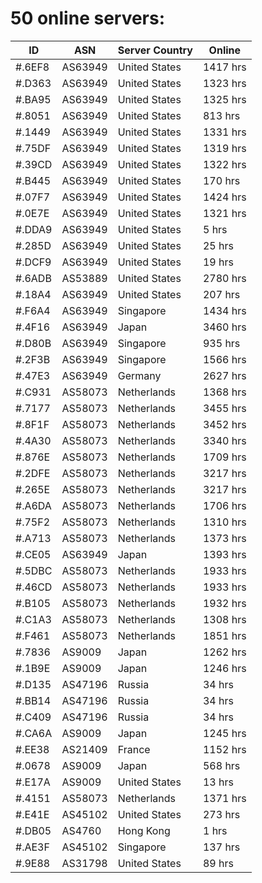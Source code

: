 # 50 online servers:

| ID | ASN | Server Country | Online |
| ------ | ------ | ------ | ------ |
| #.6EF8 | AS63949 | United States | 1417 hrs |
| #.D363 | AS63949 | United States | 1323 hrs |
| #.BA95 | AS63949 | United States | 1325 hrs |
| #.8051 | AS63949 | United States | 813 hrs |
| #.1449 | AS63949 | United States | 1331 hrs |
| #.75DF | AS63949 | United States | 1319 hrs |
| #.39CD | AS63949 | United States | 1322 hrs |
| #.B445 | AS63949 | United States | 170 hrs |
| #.07F7 | AS63949 | United States | 1424 hrs |
| #.0E7E | AS63949 | United States | 1321 hrs |
| #.DDA9 | AS63949 | United States | 5 hrs |
| #.285D | AS63949 | United States | 25 hrs |
| #.DCF9 | AS63949 | United States | 19 hrs |
| #.6ADB | AS53889 | United States | 2780 hrs |
| #.18A4 | AS63949 | United States | 207 hrs |
| #.F6A4 | AS63949 | Singapore | 1434 hrs |
| #.4F16 | AS63949 | Japan | 3460 hrs |
| #.D80B | AS63949 | Singapore | 935 hrs |
| #.2F3B | AS63949 | Singapore | 1566 hrs |
| #.47E3 | AS63949 | Germany | 2627 hrs |
| #.C931 | AS58073 | Netherlands | 1368 hrs |
| #.7177 | AS58073 | Netherlands | 3455 hrs |
| #.8F1F | AS58073 | Netherlands | 3452 hrs |
| #.4A30 | AS58073 | Netherlands | 3340 hrs |
| #.876E | AS58073 | Netherlands | 1709 hrs |
| #.2DFE | AS58073 | Netherlands | 3217 hrs |
| #.265E | AS58073 | Netherlands | 3217 hrs |
| #.A6DA | AS58073 | Netherlands | 1706 hrs |
| #.75F2 | AS58073 | Netherlands | 1310 hrs |
| #.A713 | AS58073 | Netherlands | 1373 hrs |
| #.CE05 | AS63949 | Japan | 1393 hrs |
| #.5DBC | AS58073 | Netherlands | 1933 hrs |
| #.46CD | AS58073 | Netherlands | 1933 hrs |
| #.B105 | AS58073 | Netherlands | 1932 hrs |
| #.C1A3 | AS58073 | Netherlands | 1308 hrs |
| #.F461 | AS58073 | Netherlands | 1851 hrs |
| #.7836 | AS9009 | Japan | 1262 hrs |
| #.1B9E | AS9009 | Japan | 1246 hrs |
| #.D135 | AS47196 | Russia | 34 hrs |
| #.BB14 | AS47196 | Russia | 34 hrs |
| #.C409 | AS47196 | Russia | 34 hrs |
| #.CA6A | AS9009 | Japan | 1245 hrs |
| #.EE38 | AS21409 | France | 1152 hrs |
| #.0678 | AS9009 | Japan | 568 hrs |
| #.E17A | AS9009 | United States | 13 hrs |
| #.4151 | AS58073 | Netherlands | 1371 hrs |
| #.E41E | AS45102 | United States | 273 hrs |
| #.DB05 | AS4760 | Hong Kong | 1 hrs |
| #.AE3F | AS45102 | Singapore | 137 hrs |
| #.9E88 | AS31798 | United States | 89 hrs |

